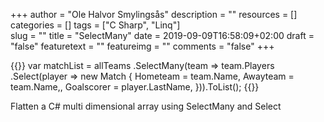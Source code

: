 +++
author = "Ole Halvor Smylingsås"
description = ""
resources = []
categories = []
tags = ["C Sharp", "Linq"]  
slug = ""
title = "SelectMany"
date = 2019-09-09T16:58:09+02:00
draft = "false"
featuretext = ""
featureimg = ""
comments = "false"
+++


{{<highlight c>}}
var matchList = allTeams
        .SelectMany(team => team.Players
            .Select(player => new Match {
                Hometeam = team.Name,
                Awayteam = team.Name,,
                Goalscorer = player.LastName,
            })).ToList();
{{</highlight>}}


Flatten a C# multi dimensional array using SelectMany and Select